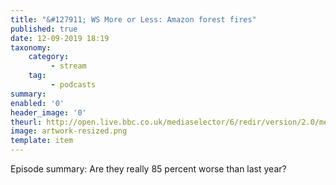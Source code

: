 ```yaml
---
title: "&#127911; WS More or Less: Amazon forest fires"
published: true
date: 12-09-2019 18:19
taxonomy:
    category:
         - stream
    tag:
         - podcasts
summary:
enabled: '0'
header_image: '0'
theurl: http://open.live.bbc.co.uk/mediaselector/6/redir/version/2.0/mediaset/audio-nondrm-download/proto/http/vpid/p07m7s9b.mp3
image: artwork-resized.png
template: item
---
```

 
Episode summary: Are they really 85 percent worse than last year?
